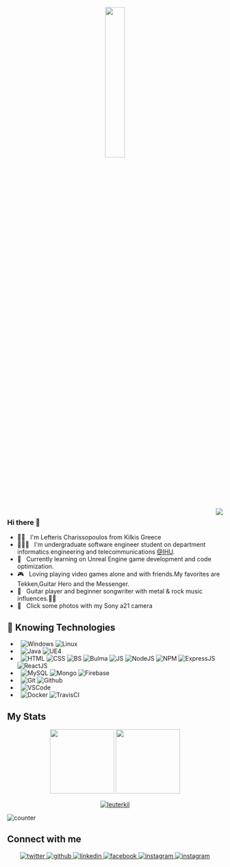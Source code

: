 <div align="center">
<img src="https://media.giphy.com/media/MeJgB3yMMwIaHmKD4z/giphy.gif?cid=ecf05e47rqguryokapj8siw1j559ddwo3ppmktn56e17qvdh&rid=giphy.gif&ct=g" width = "30%">
 </div>
 <img src="https://media.giphy.com/media/qgQUggAC3Pfv687qPC/giphy.gif" align="right" >
 
### Hi there 👋
- 👦🏻 &nbsp; I'm Lefteris Charissopoulos from Kilkis Greece
- 👨🏻‍🎓 &nbsp; I'm undergraduate software engineer student on department informatics engineering and telecommunications [@IHU](http://ict.ihu.gr/). 
- 🌱 &nbsp; Currently learning on Unreal Engine game development and code optimization.
- 🎮 &nbsp; Loving playing video games alone and with friends.My favorites are Tekken,Guitar Hero and the Messenger.
- 🎸 &nbsp; Guitar player and beginner songwriter with metal & rock music influences.🤘🏻 
- 📸 &nbsp; Click some photos with my Sony a21 camera

## 🔭 Knowing Technologies
- &nbsp; 
![Windows](https://img.shields.io/badge/OS-Windows-informational?style=flat&logo=Windows&logoColor=white&color=0066FF)
![Linux](https://img.shields.io/badge/OS-Linux-informational?style=flat&logo=Linux&logoColor=white&color=0066FF)
- &nbsp; 
![Java](https://img.shields.io/badge/Code-Java-informational?style=flat&logo=Java&logoColor=white&color=0066FF)
![UE4](https://img.shields.io/badge/Code-Unreal%20Engine-informational?style=flat&logo=Unreal-Engine&logoColor=white&color=0066FF)
- &nbsp; 
![HTML](https://img.shields.io/badge/Web-HTML-informational?style=flat&logo=Html5&logoColor=white&color=0066FF)
![CSS](https://img.shields.io/badge/Web-CSS-informational?style=flat&logo=Css3&logoColor=white&color=0066FF)
![BS](https://img.shields.io/badge/Web-Bootstrap-informational?style=flat&logo=Bootstrap&logoColor=white&color=0066FF)
![Bulma](https://img.shields.io/badge/Web-Bulma-informational?style=flat&logo=Bulma&logoColor=white&color=0066FF)
![JS](https://img.shields.io/badge/Web-JavaScript-informational?style=flat&logo=Javascript&logoColor=white&color=0066FF)
![NodeJS](https://img.shields.io/badge/Web-Node.js-informational?style=flat&logo=Node.js&logoColor=white&color=0066FF)
![NPM](https://img.shields.io/badge/Web-NPM-informational?style=flat&logo=npm&logoColor=white&color=0066FF)
![ExpressJS](https://img.shields.io/badge/Web-Express.js-informational?style=flat&logo=Express&logoColor=white&color=0066FF)
![ReactJS](https://img.shields.io/badge/Web-React.js-informational?style=flat&logo=React&logoColor=white&color=0066FF)
- &nbsp;
![MySQL](https://img.shields.io/badge/DB-MySQL-informational?style=flat&logo=MySQL&logoColor=white&color=0066FF)
![Mongo](https://img.shields.io/badge/DB-MongoDB-informational?style=flat&logo=MongoDB&logoColor=white&color=0066FF)
![Firebase](https://img.shields.io/badge/DB-Firebase-informational?style=flat&logo=Firebase&logoColor=white&color=0066FF)
- &nbsp;
![Git](https://img.shields.io/badge/Version%20Control-Git-informational?style=flat&logo=Git&logoColor=white&color=0066FF)
![Github](https://img.shields.io/badge/Version%20Control-Github-informational?style=flat&logo=Github&logoColor=white&color=0066FF)
- &nbsp;
![VSCode](https://img.shields.io/badge/Editor-VS%20Code-informational?style=flat&logo=Visual-Studio-Code&logoColor=white&color=0066FF)
- &nbsp;
![Docker](https://img.shields.io/badge/DevOps-Docker-informational?style=flat&logo=Docker&logoColor=white&color=0066FF)
![TravisCI](https://img.shields.io/badge/DevOps-TravisCI-informational?style=flat&logo=Travis&logoColor=white&color=0066FF)
## My Stats
<p align= "center">
  <img height= "150" src="https://github-readme-stats.vercel.app/api?username=leuterkil&theme=radical&show_icons=true&include_all_commits=true" />
  <img height= "150" src="https://github-readme-stats.vercel.app/api/top-langs/?username=leuterkil&theme=radical&layout=compact" />
</p>

<p align="center"> <a href="https://github.com/ryo-ma/github-profile-trophy"><img src="https://github-profile-trophy.vercel.app/?username=leuterkil&theme=onedark" alt="leuterkil" /></a> </p>

![counter](https://ennd8wxr3kpy0ar.m.pipedream.net)

## Connect with me
<div align="center">
<a href="https://twitter.com/echarissopoulos" target="_blank">
<img src=https://img.shields.io/badge/twitter-%2300acee.svg?&style=for-the-badge&logo=twitter&logoColor=white alt=twitter style="margin-bottom: 5px;" />
</a>  
<a href="https://github.com/leuterkil" target="_blank">
<img src=https://img.shields.io/badge/github-%2324292e.svg?&style=for-the-badge&logo=github&logoColor=white alt=github style="margin-bottom: 5px;" />
</a>
<a href="https://www.linkedin.com/in/eleftherios-charissopoulos/" target="_blank">
<img src=https://img.shields.io/badge/linkedin-%231E77B5.svg?&style=for-the-badge&logo=linkedin&logoColor=white alt=linkedin style="margin-bottom: 5px;" />
</a>
<a href="https://www.facebook.com/djfreedom3/" target="_blank">
<img src=https://img.shields.io/badge/facebook-%232E87FB.svg?&style=for-the-badge&logo=facebook&logoColor=white alt=facebook style="margin-bottom: 5px;" />
</a>
<a href="https://www.instagram.com/lefteris_harissopoulos/" target="_blank">
<img src=https://img.shields.io/badge/instagram-%23000000.svg?&style=for-the-badge&logo=instagram&logoColor=white alt=instagram style="margin-bottom: 5px;" />
</a>  
 <a href="https://echarissopoulos.herokuapp.com" target="_blank">
<img src=https://img.shields.io/badge/web-%23000000.svg?&style=for-the-badge&logo=google-chrome&logoColor=white alt=instagram style="margin-bottom: 5px;" />
</a> 
</div> 
